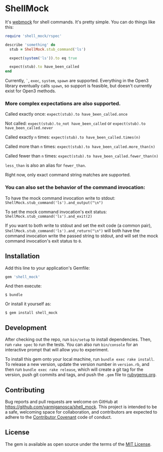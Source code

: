 # ShellMock

It's [webmock](http://github.com/bblimke/webmock) for shell commands. It's pretty simple. You can do things like this:

```ruby
require 'shell_mock/rspec'

describe 'something' do
  stub = ShellMock.stub_command('ls')

  expect(system('ls')).to eq true

  expect(stub).to have_been_called
end
```

Currently, `` ` ``, `exec`, `system`, `spawn` are supported. Everything in the Open3 library eventually calls `spawn`, so support is feasible, but doesn't currently exist for Open3 methods.

### More complex expectations are also supported.

Called exactly once: `expect(stub).to have_been_called.once`

Not called: `expect(stub).to_not have_been_called` or `expect(stub).to have_been_called.never`

Called exactly `n` times: `expect(stub).to have_been_called.times(n)`

Called more than `n` times: `expect(stub).to have_been_called.more_than(n)`

Called fewer than `n` times: `expect(stub).to have_been_called.fewer_than(n)`

`less_than` is also an alias for `fewer_than`.

Right now, only exact command string matches are supported.

### You can also set the behavior of the command invocation:

To have the mock command invocation write to stdout: `ShellMock.stub_command('ls').and_output("\n")`

To set the mock command invocation's exit status: `ShellMock.stub_command('ls').and_exit(2)`

If you want to both write to stdout and set the exit code (a common pair), `ShellMock.stub_command('ls').and_return("\n")` will both have the command invocation write the passed string to stdout, and will set the mock command invocation's exit status to `0`.

## Installation

Add this line to your application's Gemfile:

```ruby
gem 'shell_mock'
```

And then execute:

    $ bundle

Or install it yourself as:

    $ gem install shell_mock

## Development

After checking out the repo, run `bin/setup` to install dependencies. Then, run `rake spec` to run the tests. You can also run `bin/console` for an interactive prompt that will allow you to experiment.

To install this gem onto your local machine, run `bundle exec rake install`. To release a new version, update the version number in `version.rb`, and then run `bundle exec rake release`, which will create a git tag for the version, push git commits and tags, and push the `.gem` file to [rubygems.org](https://rubygems.org).

## Contributing

Bug reports and pull requests are welcome on GitHub at https://github.com/yarmiganosca/shell_mock. This project is intended to be a safe, welcoming space for collaboration, and contributors are expected to adhere to the [Contributor Covenant](http://contributor-covenant.org) code of conduct.

## License

The gem is available as open source under the terms of the [MIT License](http://opensource.org/licenses/MIT).

